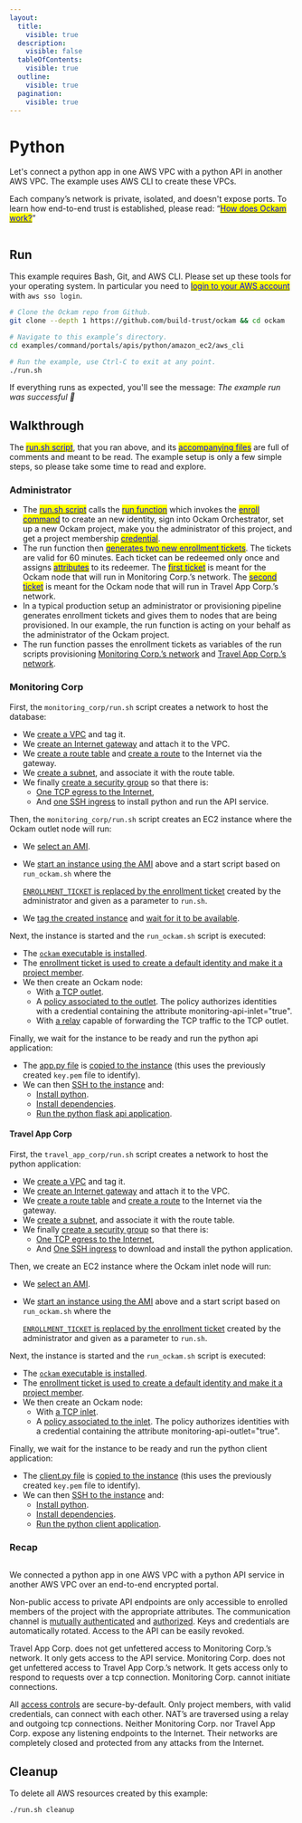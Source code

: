 ```yaml
---
layout:
  title:
    visible: true
  description:
    visible: false
  tableOfContents:
    visible: true
  outline:
    visible: true
  pagination:
    visible: true
---
```


# Python

Let's connect a python app in one AWS VPC with a python API in another AWS VPC. The example uses AWS CLI to create these VPCs.

Each company’s network is private, isolated, and doesn't expose ports. To learn how end-to-end trust is established, please read: “[<mark style="color:blue;">How does Ockam work?</mark>](../../how-does-ockam-work.md)”

<figure><img src="../../.gitbook/assets/python_api.png" alt=""><figcaption></figcaption></figure>

## Run

This example requires Bash, Git, and AWS CLI. Please set up these tools for your operating system. In particular you need to [<mark style="color:blue;">login to your AWS account</mark>](https://docs.aws.amazon.com/cli/latest/userguide/sso-configure-profile-token.html) with `aws sso login`.

```bash
# Clone the Ockam repo from Github.
git clone --depth 1 https://github.com/build-trust/ockam && cd ockam

# Navigate to this example’s directory.
cd examples/command/portals/apis/python/amazon_ec2/aws_cli

# Run the example, use Ctrl-C to exit at any point.
./run.sh
```

If everything runs as expected, you'll see the message: _The example run was successful 🥳_

## Walkthrough

The [<mark style="color:blue;">run.sh script</mark>](https://github.com/build-trust/ockam/blob/develop/examples/command/portals/apis/python/amazon\_ec2/aws\_cli/run.sh), that you ran above, and its [<mark style="color:blue;">accompanying files</mark>](https://github.com/build-trust/ockam/tree/develop/examples/command/portals/apis/python/amazon\_ec2/aws\_cli) are full of comments and meant to be read. The example setup is only a few simple steps, so please take some time to read and explore.

### Administrator

* The [<mark style="color:blue;">run.sh script</mark>](https://github.com/build-trust/ockam/blob/develop/examples/command/portals/apis/python/amazon\_ec2/aws\_cli/run.sh) calls the [<mark style="color:blue;">run function</mark>](https://github.com/build-trust/ockam/blob/develop/examples/command/portals/apis/python/amazon\_ec2/aws\_cli/run.sh#L15) which invokes the [<mark style="color:blue;">enroll command</mark>](https://github.com/build-trust/ockam/blob/develop/examples/command/portals/apis/python/amazon\_ec2/aws\_cli/run.sh#L28) to create an new identity, sign into Ockam Orchestrator, set up a new Ockam project, make you the administrator of this project, and get a project membership [<mark style="color:blue;">credential</mark>](../../reference/protocols/identities.md#credentials).
* The run function then [<mark style="color:blue;">generates two new enrollment tickets</mark>](https://github.com/build-trust/ockam/blob/develop/examples/command/portals/apis/python/amazon\_ec2/aws\_cli/run.sh#L30-L46). The tickets are valid for 60 minutes. Each ticket can be redeemed only once and assigns [<mark style="color:blue;">attributes</mark>](../../reference/protocols/identities.md#credentials) to its redeemer. The [<mark style="color:blue;">first ticket</mark>](https://github.com/build-trust/ockam/blob/develop/examples/command/portals/apis/python/amazon\_ec2/aws\_cli/run.sh#L30-L38) is meant for the Ockam node that will run in Monitoring Corp.’s network. The [<mark style="color:blue;">second ticket</mark>](https://github.com/build-trust/ockam/blob/develop/examples/command/portals/apis/python/amazon\_ec2/aws\_cli/run.sh#L40-L46) is meant for the Ockam node that will run in Travel App Corp.’s network.
* In a typical production setup an administrator or provisioning pipeline generates enrollment tickets and gives them to nodes that are being provisioned. In our example, the run function is acting on your behalf as the administrator of the Ockam project.
* The run function passes the enrollment tickets as variables of the run scripts provisioning [Monitoring Corp.’s network](https://github.com/build-trust/ockam/blob/develop/examples/command/portals/apis/python/amazon\_ec2/aws\_cli/run.sh#L55C43-L55C68) and [Travel App Corp.’s network](https://github.com/build-trust/ockam/blob/develop/examples/command/portals/apis/python/amazon\_ec2/aws\_cli/run.sh#L60C43-L60C68).

### Monitoring Corp

First, the `monitoring_corp/run.sh` script creates a network to host the database:

* We [create a VPC](https://github.com/build-trust/ockam/blob/develop/examples/command/portals/apis/python/amazon\_ec2/aws\_cli/monitoring\_corp/run.sh#L11-L12) and tag it.
* We [create an Internet gateway](https://github.com/build-trust/ockam/blob/develop/examples/command/portals/apis/python/amazon\_ec2/aws\_cli/monitoring\_corp/run.sh#L15-L16) and attach it to the VPC.
* We [create a route table](https://github.com/build-trust/ockam/blob/develop/examples/command/portals/apis/python/amazon\_ec2/aws\_cli/monitoring\_corp/run.sh#L19) and [create a route](https://github.com/build-trust/ockam/blob/develop/examples/command/portals/apis/python/amazon\_ec2/aws\_cli/monitoring\_corp/run.sh#L20) to the Internet via the gateway.
* We [create a subnet](https://github.com/build-trust/ockam/blob/develop/examples/command/portals/apis/python/amazon\_ec2/aws\_cli/monitoring\_corp/run.sh#L23-L27), and associate it with the route table.
* We finally [create a security group](https://github.com/build-trust/ockam/blob/develop/examples/command/portals/apis/python/amazon\_ec2/aws\_cli/monitoring\_corp/run.sh#L32-L35) so that there is:
  * [One TCP egress to the Internet](https://github.com/build-trust/ockam/blob/develop/examples/command/portals/apis/python/amazon\_ec2/aws\_cli/monitoring\_corp/run.sh#L34),
  * And [one SSH ingress](https://github.com/build-trust/ockam/blob/develop/examples/command/portals/apis/python/amazon\_ec2/aws\_cli/monitoring\_corp/run.sh#L35) to install python and run the API service.

Then, the `monitoring_corp/run.sh` script creates an EC2 instance where the Ockam outlet node will run:

* We [select an AMI](https://github.com/build-trust/ockam/blob/develop/examples/command/portals/apis/python/amazon\_ec2/aws\_cli/monitoring\_corp/run.sh#L40-L42).
*   We [start an instance using the AMI](https://github.com/build-trust/ockam/blob/develop/examples/command/portals/apis/python/amazon\_ec2/aws\_cli/monitoring\_corp/run.sh#L49-L51) above and a start script based on `run_ockam.sh` where the

    [`ENROLLMENT_TICKET` is replaced by the enrollment ticket](https://github.com/build-trust/ockam/blob/develop/examples/command/portals/apis/python/amazon\_ec2/aws\_cli/monitoring\_corp/run.sh#L47) created by the administrator and given as a parameter to `run.sh`.
* We [tag the created instance](https://github.com/build-trust/ockam/blob/develop/examples/command/portals/apis/python/amazon\_ec2/aws\_cli/monitoring\_corp/run.sh#L52) and [wait for it to be available](https://github.com/build-trust/ockam/blob/develop/examples/command/portals/apis/python/amazon\_ec2/aws\_cli/monitoring\_corp/run.sh#L53).

Next, the instance is started and the `run_ockam.sh` script is executed:

* The [`ockam` executable is installed](https://github.com/build-trust/ockam/blob/develop/examples/command/portals/apis/python/amazon\_ec2/aws\_cli/monitoring\_corp/run\_ockam.sh#L11).
* The [enrollment ticket is used to create a default identity and make it a project member](https://github.com/build-trust/ockam/blob/develop/examples/command/portals/apis/python/amazon\_ec2/aws\_cli/monitoring\_corp/run\_ockam.sh#L27).
* We then create an Ockam node:
  * With [a TCP outlet](https://github.com/build-trust/ockam/blob/develop/examples/command/portals/apis/python/amazon\_ec2/aws\_cli/monitoring\_corp/run\_ockam.sh#L41).
  * A [policy associated to the outlet](https://github.com/build-trust/ockam/blob/develop/examples/command/portals/apis/python/amazon\_ec2/aws\_cli/monitoring\_corp/run\_ockam.sh#L40). The policy authorizes identities with a credential containing the attribute monitoring-api-inlet="true".
  * With [a relay](https://github.com/build-trust/ockam/blob/develop/examples/command/portals/apis/python/amazon\_ec2/aws\_cli/monitoring\_corp/run\_ockam.sh#L39) capable of forwarding the TCP traffic to the TCP outlet.

Finally, we wait for the instance to be ready and run the python api application:

* The [app.py file](https://github.com/build-trust/ockam/blob/develop/examples/command/portals/apis/python/amazon\_ec2/aws\_cli/monitoring\_corp/app.py) is [copied to the instance](https://github.com/build-trust/ockam/blob/develop/examples/command/portals/apis/python/amazon\_ec2/aws\_cli/monitoring\_corp/run.sh#L57) (this uses the previously created `key.pem` file to identify).
* We can then [SSH to the instance](https://github.com/build-trust/ockam/blob/develop/examples/command/portals/databases/postgres/amazon\_rds/aws\_cli/analysis\_corp/run.sh#L58) and:
  * [Install python](https://github.com/build-trust/ockam/blob/develop/examples/command/portals/apis/python/amazon\_ec2/aws\_cli/monitoring\_corp/run.sh#L60).
  * [Install dependencies](https://github.com/build-trust/ockam/blob/develop/examples/command/portals/apis/python/amazon\_ec2/aws\_cli/monitoring\_corp/run.sh#L63).
  * [Run the python flask api application](https://github.com/build-trust/ockam/blob/develop/examples/command/portals/apis/python/amazon\_ec2/aws\_cli/monitoring\_corp/run.sh#L65).

#### Travel App Corp <a href="#analysis-corp" id="analysis-corp"></a>

First, the `travel_app_corp/run.sh` script creates a network to host the python application:

* We [create a VPC](https://github.com/build-trust/ockam/blob/develop/examples/command/portals/apis/python/amazon\_ec2/aws\_cli/travel\_app\_corp/run.sh#L11-L12) and tag it.
* We [create an Internet gateway](https://github.com/build-trust/ockam/blob/develop/examples/command/portals/apis/python/amazon\_ec2/aws\_cli/travel\_app\_corp/run.sh#L15-L16) and attach it to the VPC.
* We [create a route table](https://github.com/build-trust/ockam/blob/develop/examples/command/portals/apis/python/amazon\_ec2/aws\_cli/travel\_app\_corp/run.sh#L19) and [create a route](https://github.com/build-trust/ockam/blob/develop/examples/command/portals/apis/python/amazon\_ec2/aws\_cli/travel\_app\_corp/run.sh#L20) to the Internet via the gateway.
* We [create a subnet](https://github.com/build-trust/ockam/blob/develop/examples/command/portals/apis/python/amazon\_ec2/aws\_cli/travel\_app\_corp/run.sh#L23-L27), and associate it with the route table.
* We finally [create a security group](https://github.com/build-trust/ockam/blob/develop/examples/command/portals/apis/python/amazon\_ec2/aws\_cli/travel\_app\_corp/run.sh#L32-L33) so that there is:
  * [One TCP egress to the Internet](https://github.com/build-trust/ockam/blob/develop/examples/command/portals/apis/python/amazon\_ec2/aws\_cli/travel\_app\_corp/run.sh#L34),
  * And [One SSH ingress](https://github.com/build-trust/ockam/blob/develop/examples/command/portals/apis/python/amazon\_ec2/aws\_cli/travel\_app\_corp/run.sh#L35) to download and install the python application.

Then, we create an EC2 instance where the Ockam inlet node will run:

* We [select an AMI](https://github.com/build-trust/ockam/blob/develop/examples/command/portals/apis/python/amazon\_ec2/aws\_cli/travel\_app\_corp/run.sh#L40-L42).
*   We [start an instance using the AMI](https://github.com/build-trust/ockam/blob/develop/examples/command/portals/apis/python/amazon\_ec2/aws\_cli/travel\_app\_corp/run.sh#L48-L50) above and a start script based on `run_ockam.sh` where the

    [`ENROLLMENT_TICKET` is replaced by the enrollment ticket](https://github.com/build-trust/ockam/blob/develop/examples/command/portals/apis/python/amazon\_ec2/aws\_cli/travel\_app\_corp/run.sh#L47) created by the administrator and given as a parameter to `run.sh`.

Next, the instance is started and the `run_ockam.sh` script is executed:

* The [`ockam` executable is installed](https://github.com/build-trust/ockam/blob/develop/examples/command/portals/apis/python/amazon\_ec2/aws\_cli/travel\_app\_corp/run\_ockam.sh#L11).
* The [enrollment ticket is used to create a default identity and make it a project member](https://github.com/build-trust/ockam/blob/develop/examples/command/portals/apis/python/amazon\_ec2/aws\_cli/travel\_app\_corp/run\_ockam.sh#L27).
* We then create an Ockam node:
  * With [a TCP inlet](https://github.com/build-trust/ockam/blob/develop/examples/command/portals/apis/python/amazon\_ec2/aws\_cli/travel\_app\_corp/run\_ockam.sh#L38).
  * A [policy associated to the inlet](https://github.com/build-trust/ockam/blob/develop/examples/command/portals/apis/python/amazon\_ec2/aws\_cli/travel\_app\_corp/run\_ockam.sh#L37). The policy authorizes identities with a credential containing the attribute monitoring-api-outlet="true".

Finally, we wait for the instance to be ready and run the python client application:

* The [client.py file](https://github.com/build-trust/ockam/blob/develop/examples/command/portals/apis/python/amazon\_ec2/aws\_cli/travel\_app\_corp/client.py) is [copied to the instance](https://github.com/build-trust/ockam/blob/develop/examples/command/portals/apis/python/amazon\_ec2/aws\_cli/travel\_app\_corp/run.sh#L56) (this uses the previously created `key.pem` file to identify).
* We can then [SSH to the instance](https://github.com/build-trust/ockam/blob/develop/examples/command/portals/apis/python/amazon\_ec2/aws\_cli/travel\_app\_corp/run.sh#L57-L63) and:
  * [Install python](https://github.com/build-trust/ockam/blob/develop/examples/command/portals/apis/python/amazon\_ec2/aws\_cli/travel\_app\_corp/run.sh#L59).
  * [Install dependencies](https://github.com/build-trust/ockam/blob/develop/examples/command/portals/apis/python/amazon\_ec2/aws\_cli/travel\_app\_corp/run.sh#L62).
  * [Run the python client application](https://github.com/build-trust/ockam/blob/develop/examples/command/portals/apis/python/amazon\_ec2/aws\_cli/travel\_app\_corp/run.sh#L63).

### Recap <a href="#recap" id="recap"></a>

<figure><img src="../../.gitbook/assets/python_api.png" alt=""><figcaption></figcaption></figure>

We connected a python app in one AWS VPC with a python API service in another AWS VPC over an end-to-end encrypted portal.

Non-public access to private API endpoints are only accessible to enrolled members of the project with the appropriate attributes. The communication channel is [mutually authenticated](https://docs.ockam.io/reference/protocols/secure-channels) and [authorized](https://docs.ockam.io/reference/protocols/access-controls). Keys and credentials are automatically rotated. Access to the API can be easily revoked.

Travel App Corp. does not get unfettered access to Monitoring Corp.’s network. It only gets access to the API service. Monitoring Corp. does not get unfettered access to Travel App Corp.’s network. It gets access only to respond to requests over a tcp connection. Monitoring Corp. cannot initiate connections.

All [access controls](https://docs.ockam.io/reference/protocols/access-controls) are secure-by-default. Only project members, with valid credentials, can connect with each other. NAT’s are traversed using a relay and outgoing tcp connections. Neither Monitoring Corp. nor Travel App Corp. expose any listening endpoints to the Internet. Their networks are completely closed and protected from any attacks from the Internet.

## Cleanup

To delete all AWS resources created by this example:

```sh
./run.sh cleanup
```
